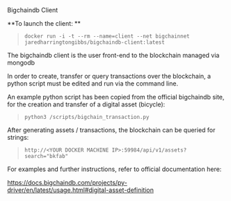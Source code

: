 Bigchaindb Client


**To launch the client: **
> `docker run -i -t --rm --name=client --net bigchainnet jaredharringtongibbs/bigchaindb-client:latest`

The bigchaindb client is the user front-end to the blockchain managed via mongodb

In order to create, transfer or query transactions over the blockchain, a python script must be edited and run via the command line.

An example python script has been copied from the official bigchaindb site, for the creation and transfer of a digital asset (bicycle):

> `python3 /scripts/bigchain_transaction.py`

After generating assets / transactions, the blockchain can be queried for strings:

> `http://<YOUR DOCKER MACHINE IP>:59984/api/v1/assets?search="bkfab"`

For examples and further instructions, refer to official documentation here:

https://docs.bigchaindb.com/projects/py-driver/en/latest/usage.html#digital-asset-definition
